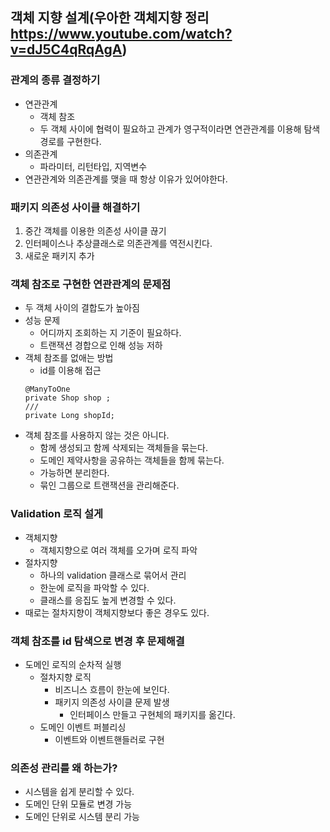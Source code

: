## 객체 지향 설계(우아한 객체지향 정리 https://www.youtube.com/watch?v=dJ5C4qRqAgA)

### 관계의 종류 결정하기
- 연관관계 
    - 객체 참조
    - 두 객체 사이에 협력이 필요하고 관계가 영구적이라면 연관관계를 이용해 탐색 경로를 구현한다.
- 의존관계 
    - 파라미터, 리턴타입, 지역변수
- 연관관계와 의존관계를 맺을 때 항상 이유가 있어야한다.

### 패키지 의존성 사이클 해결하기
1. 중간 객체를 이용한 의존성 사이클 끊기
2. 인터페이스나 추상클래스로 의존관계를 역전시킨다.
3. 새로운 패키지 추가

### 객체 참조로 구현한 연관관계의 문제점
- 두 객체 사이의 결합도가 높아짐
- 성능 문제
    - 어디까지 조회하는 지 기준이 필요하다.
    - 트랜잭션 경합으로 인해 성능 저하
- 객체 참조를 없애는 방법
    - id를 이용해 접근
    ```
    @ManyToOne
    private Shop shop ;
    ///
    private Long shopId;
    ```
- 객체 참조를 사용하지 않는 것은 아니다.
    - 함께 생성되고 함께 삭제되는 객체들을 묶는다.
    - 도메인 제약사항을 공유하는 객체들을 함께 묶는다.
    - 가능하면 분리한다.
    - 묶인 그룹으로 트랜잭션을 관리해준다.

### Validation 로직 설게
- 객체지향 
    - 객체지향으로 여러 객체를 오가며 로직 파악
- 절차지향
    - 하나의 validation 클래스로 묶어서 관리
    - 한눈에 로직을 파악할 수 있다.
    - 클래스를 응집도 높게 변경할 수 있다.
- 때로는 절차지향이 객체지향보다 좋은 경우도 있다.

### 객체 참조를 id 탐색으로 변경 후 문제해결
- 도메인 로직의 순차적 실행
    - 절차지향 로직
        - 비즈니스 흐름이 한눈에 보인다.
        - 패키지 의존성 사이클 문제 발생
            - 인터페이스 만들고 구현체의 패키지를 옮긴다.
    - 도메인 이벤트 퍼블리싱
        - 이벤트와 이벤트핸들러로 구현

### 의존성 관리를 왜 하는가?
- 시스템을 쉽게 분리할 수 있다.
- 도메인 단위 모듈로 변경 가능
- 도메인 단위로 시스템 분리 가능